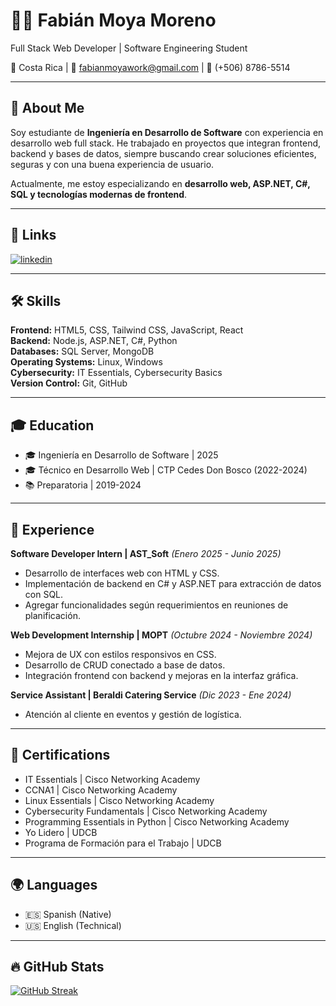 # 👨‍💻 Fabián Moya Moreno

Full Stack Web Developer | Software Engineering Student  

📍 Costa Rica | 📧 fabianmoyawork@gmail.com | 📱 (+506) 8786-5514  

---

## 🚀 About Me  
Soy estudiante de **Ingeniería en Desarrollo de Software** con experiencia en desarrollo web full stack. He trabajado en proyectos que integran frontend, backend y bases de datos, siempre buscando crear soluciones eficientes, seguras y con una buena experiencia de usuario.  

Actualmente, me estoy especializando en **desarrollo web, ASP.NET, C#, SQL y tecnologías modernas de frontend**.  

---

## 🔗 Links  
[![linkedin](https://img.shields.io/badge/linkedin-0A66C2?style=for-the-badge&logo=linkedin&logoColor=white)](https://www.linkedin.com/in/fabian-moya-06f0323/)  

---

## 🛠 Skills  

**Frontend:** HTML5, CSS, Tailwind CSS, JavaScript, React  
**Backend:** Node.js, ASP.NET, C#, Python  
**Databases:** SQL Server, MongoDB  
**Operating Systems:** Linux, Windows  
**Cybersecurity:** IT Essentials, Cybersecurity Basics  
**Version Control:** Git, GitHub  

---

## 🎓 Education  
- 🎓 Ingeniería en Desarrollo de Software | 2025  
- 🎓 Técnico en Desarrollo Web | CTP Cedes Don Bosco (2022-2024)  
- 📚 Preparatoria | 2019-2024  

---

## 💼 Experience  

**Software Developer Intern | AST_Soft** *(Enero 2025 - Junio 2025)*  
- Desarrollo de interfaces web con HTML y CSS.  
- Implementación de backend en C# y ASP.NET para extracción de datos con SQL.  
- Agregar funcionalidades según requerimientos en reuniones de planificación.  

**Web Development Internship | MOPT** *(Octubre 2024 - Noviembre 2024)*  
- Mejora de UX con estilos responsivos en CSS.  
- Desarrollo de CRUD conectado a base de datos.  
- Integración frontend con backend y mejoras en la interfaz gráfica.  

**Service Assistant | Beraldi Catering Service** *(Dic 2023 - Ene 2024)*  
- Atención al cliente en eventos y gestión de logística.  

---

## 📜 Certifications  
- IT Essentials | Cisco Networking Academy  
- CCNA1 | Cisco Networking Academy  
- Linux Essentials | Cisco Networking Academy  
- Cybersecurity Fundamentals | Cisco Networking Academy  
- Programming Essentials in Python | Cisco Networking Academy  
- Yo Lidero | UDCB  
- Programa de Formación para el Trabajo | UDCB  

---

## 🌍 Languages  
- 🇪🇸 Spanish (Native)  
- 🇺🇸 English (Technical)  

---

## 🔥 GitHub Stats  

<a href="https://git.io/streak-stats">
  <img src="https://github-readme-streak-stats.herokuapp.com?user=moya06&theme=dark&hide_border=true&border_radius=4&short_numbers=true&date_format=j%20M%5B%20Y%5D&card_width=480&card_height=200&type=png" alt="GitHub Streak" />
</a>
